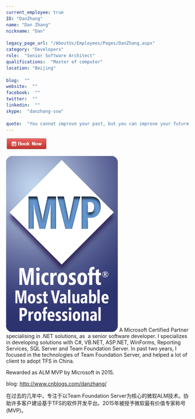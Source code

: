 ```yaml
---
current_employee: true
ID: "DanZhang"
name: "Dan Zhang"
nickname: "Dan"

legacy_page_url: "/AboutUs/Employees/Pages/DanZhang.aspx"
category: "Developers"
role:  "Senior Software Architect"
qualifications:  "Master of computer"
location: "Beijing"

blog:  ""
website:  ""
facebook:  ""
twitter:  ""
linkedin:  ""
skype:  "danzhang-ssw"

quote:  "You cannot improve your past, but you can improve your future. Once time is wasted, life is wasted."
---
```


 [![BookNow.png](./Images/Bio/BookNow.png)](http://veethere.com/With/DanZhang) 


[![](./Images/Bio/Microsoft_MVP_Logo.png)](http://davidburela.wordpress.com/2012/10/02/ive-been-awarded-microsoft-mvp-for-windows-azure/) 
A Microsoft Certified Partner specialising in .NET solutions, as  a senior software developer. I specializes in developing solutions with C#, VB.NET, ASP.NET, WinForms, Reporting Services, SQL Server and Team Foundation Server. In past two years, I focused in the technologies of Team Foundation Server, and helped a lot of client to adopt TFS in China.

Rewarded as ALM MVP by Microsoft in 2015.  

blog: http://www.cnblogs.com/danzhang/  

在过去的几年中，专注于以Team Foundation Server为核心的微软ALM技术。协助许多客户建设基于TFS的软件开发平台。2015年被授予微软最有价值专家称号(MVP)。